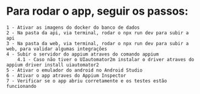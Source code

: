 # Para rodar o app, seguir os passos:

    1 - Ativar as imagens do docker do banco de dados
    2 - Na pasta da api, via terminal, rodar o npx run dev para subir a api
    3 - Na pasta da web, via terminal, rodar o npx run dev para subir a web, para validar algumas integrações
    4 - Subir o servidor do appium atraves do comando appium
        4.1 - Caso não tiver o UIautomator2m instalar o driver atraves do appium driver install uiautomator2
    5 - Ativar o emulador do android no Android Studio
    6 - Ativar o app atraves do Appium Inspector
    7 - Verificar se o app abriu corretamente e os testes estão funcionando